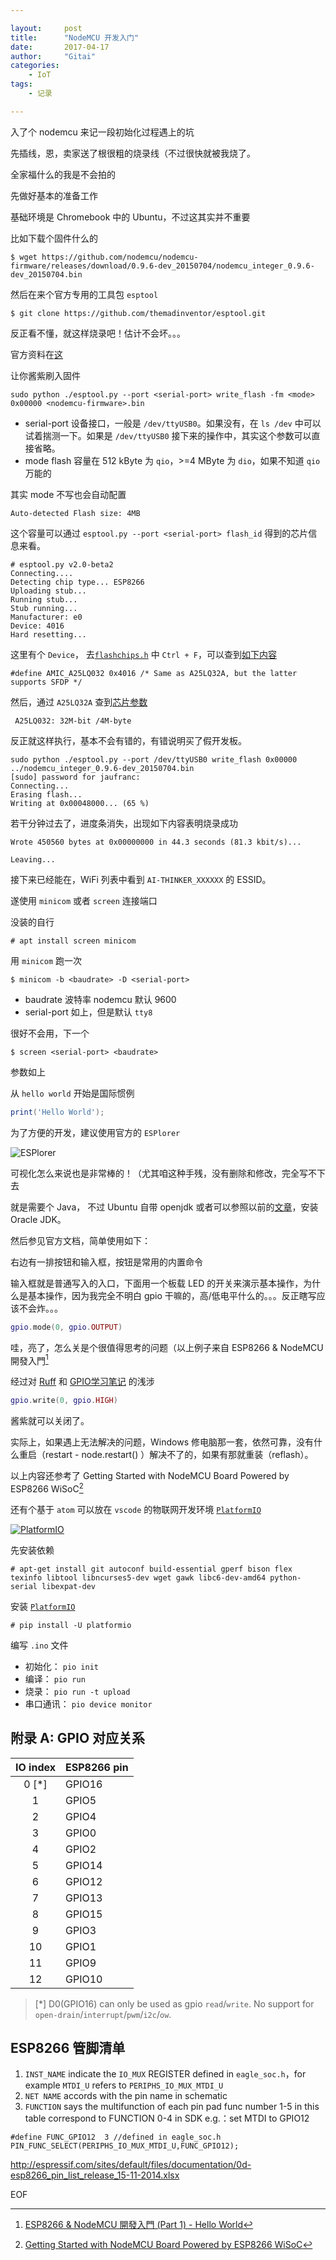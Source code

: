 ```yaml
---

layout:     post
title:      "NodeMCU 开发入门"
date:       2017-04-17
author:     "Gitai"
categories:
    - IoT
tags:
    - 记录

---
```


入了个 nodemcu 来记一段初始化过程遇上的坑

先插线，恩，卖家送了根很粗的烧录线（不过很快就被我烧了。

全家福什么的我是不会拍的

先做好基本的准备工作

基础环境是 Chromebook 中的 Ubuntu，不过这其实并不重要

<!--more-->

比如下载个固件什么的

```shell
$ wget https://github.com/nodemcu/nodemcu-firmware/releases/download/0.9.6-dev_20150704/nodemcu_integer_0.9.6-dev_20150704.bin
```
然后在来个官方专用的工具包 `esptool`

```shell
$ git clone https://github.com/themadinventor/esptool.git
```

反正看不懂，就这样烧录吧！估计不会坏。。。

官方资料在[这](https://nodemcu.readthedocs.io/en/master/en/flash/)

让你酱紫刷入固件

```shell
sudo python ./esptool.py --port <serial-port> write_flash -fm <mode> 0x00000 <nodemcu-firmware>.bin
```

* serial-port 设备接口，一般是 `/dev/ttyUSB0`。如果没有，在 `ls /dev` 中可以试着揣测一下。如果是 `/dev/ttyUSB0` 接下来的操作中，其实这个参数可以直接省略。
* mode flash 容量在 512 kByte 为 `qio`，>=4 MByte 为 `dio`，如果不知道 `qio` 万能的

其实 mode 不写也会自动配置

```shell
Auto-detected Flash size: 4MB
```

这个容量可以通过 `esptool.py --port <serial-port> flash_id` 得到的芯片信息来看。

```shell
# esptool.py v2.0-beta2
Connecting....
Detecting chip type... ESP8266
Uploading stub...
Running stub...
Stub running...
Manufacturer: e0
Device: 4016
Hard resetting...
```

这里有个 `Device`， 去[`flashchips.h`](https://code.coreboot.org/p/flashrom/source/tree/HEAD/trunk/flashchips.h) 中 `Ctrl + F`，可以查到[如下内容](https://code.coreboot.org/p/flashrom/source/tree/HEAD/trunk/flashchips.h#L117)

```
#define AMIC_A25LQ032 0x4016 /* Same as A25LQ32A, but the latter supports SFDP */
```

然后，通过 `A25LQ32A` 查到[芯片参数](http://www.alcom.nl/binarydata.aspx?type=doc/Amic_A25LQ032.pdf)

```
 A25LQ032: 32M-bit /4M-byte 
```

反正就这样执行，基本不会有错的，有错说明买了假开发板。

```shell
sudo python ./esptool.py --port /dev/ttyUSB0 write_flash 0x00000 ../nodemcu_integer_0.9.6-dev_20150704.bin 
[sudo] password for jaufranc: 
Connecting...
Erasing flash...
Writing at 0x00048000... (65 %)
```

若干分钟过去了，进度条消失，出现如下内容表明烧录成功

```
Wrote 450560 bytes at 0x00000000 in 44.3 seconds (81.3 kbit/s)...
 
Leaving...
```

接下来已经能在，WiFi 列表中看到 `AI-THINKER_XXXXXX` 的 ESSID。

遂使用 `minicom` 或者 `screen` 连接端口

没装的自行

```shell
# apt install screen minicom
```

用 `minicom` 跑一次

```shell
$ minicom -b <baudrate> -D <serial-port>
```

* baudrate 波特率 nodemcu 默认 9600
* serial-port 如上，但是默认 `tty8`

很好不会用，下一个


```shell
$ screen <serial-port> <baudrate>
```

参数如上

从 `hello world` 开始是国际惯例

```lua
print('Hello World');
```

为了方便的开发，建议使用官方的 `ESPlorer`

![ESPlorer](https://i.loli.net/2018/04/18/5ad75d97d0d1b.jpg)

可视化怎么来说也是非常棒的！（尤其咱这种手残，没有删除和修改，完全写不下去

就是需要个 Java， 不过 Ubuntu 自带 openjdk 或者可以参照以前的[文章](https://gitai.me/2015/07/06/linux-jdk-install/)，安装 Oracle JDK。

然后参见官方文档，简单使用如下：

右边有一排按钮和输入框，按钮是常用的内置命令

输入框就是普通写入的入口，下面用一个板载 LED 的开关来演示基本操作，为什么是基本操作，因为我完全不明白 gpio 干嘛的，高/低电平什么的。。。反正瞎写应该不会炸。。。

```lua
gpio.mode(0, gpio.OUTPUT)
```

哇，亮了，怎么关是个很值得思考的问题（以上例子来自 ESP8266 & NodeMCU 開發入門[^esp8266-nodemcu-iot-starter]

经过对 [Ruff](https://ruff.io/zh-cn/docs/gpio.html) 和 [GPIO学习笔记](http://www.jianshu.com/p/008339095fd6) 的浅涉

```lua
gpio.write(0, gpio.HIGH)
```

酱紫就可以关闭了。

实际上，如果遇上无法解决的问题，Windows 修电脑那一套，依然可靠，没有什么重启（restart - node.restart()
）解决不了的，如果有那就重装（reflash）。

以上内容还参考了 Getting Started with NodeMCU Board Powered by ESP8266 WiSoC[^getting-started-with-nodemcu-board-powered-by-esp8266-wisoc]

还有个基于 `atom` 可以放在 `vscode` 的物联网开发环境 [`PlatformIO`](http://platformio.org/)

[![PlatformIO](https://i.loli.net/2017/10/28/59f44fe4d7f2d.png)]((http://platformio.org/))

先安装依赖

```
# apt-get install git autoconf build-essential gperf bison flex texinfo libtool libncurses5-dev wget gawk libc6-dev-amd64 python-serial libexpat-dev
```

安装 [`PlatformIO`](http://platformio.org/) 

```
# pip install -U platformio
```

编写 `.ino` 文件

 * 初始化： `pio init` 
 * 编译： `pio run` 
 * 烧录： `pio run -t upload` 
 * 串口通讯： `pio device monitor`

## 附录 A: GPIO 对应关系

|IO index | ESP8266 pin
|  :---:  | :----------
|  0 [*]  |  GPIO16
|    1	  |  GPIO5
|    2	  |  GPIO4
|    3	  |  GPIO0
|    4	  |  GPIO2
|    5	  |  GPIO14
|    6	  |  GPIO12		
|    7	  |  GPIO13
|	 8	  |  GPIO15
|	 9	  |  GPIO3
|	 10	  |  GPIO1
|	 11	  |  GPIO9
|	 12	  |  GPIO10

> [*] D0(GPIO16) can only be used as gpio `read`/`write`. 
No support for `open-drain`/`interrupt`/`pwm`/`i2c`/`ow`.

## ESP8266 管脚清单

1. `INST_NAME` indicate the `IO_MUX` REGISTER defined in `eagle_soc.h`，for example `MTDI_U` refers to `PERIPHS_IO_MUX_MTDI_U`
2. `NET NAME` accords with the pin name in schematic
3. `FUNCTION` says the multifunction of each pin pad
func number 1-5 in this table correspond to FUNCTION 0-4 in SDK
e.g.：set MTDI to GPIO12
```
#define FUNC_GPIO12  3 //defined in eagle_soc.h
PIN_FUNC_SELECT(PERIPHS_IO_MUX_MTDI_U,FUNC_GPIO12);
```

http://espressif.com/sites/default/files/documentation/0d-esp8266_pin_list_release_15-11-2014.xlsx

EOF

[^getting-started-with-nodemcu-board-powered-by-esp8266-wisoc]: [Getting Started with NodeMCU Board Powered by ESP8266 WiSoC](http://www.cnx-software.com/2015/10/29/getting-started-with-nodemcu-board-powered-by-esp8266-wisoc/)

[^esp8266-nodemcu-iot-starter]: [ESP8266 & NodeMCU 開發入門 (Part 1) - Hello World](https://wotcity.com/blog/2015/08/31/esp8266-nodemcu-iot-starter-part-1/)
